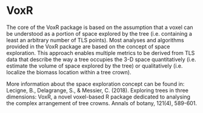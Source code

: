 # VoxR
The core of the VoxR package is based on the assumption that a voxel can be understood as a portion of space explored by the tree (i.e. containing a least an arbitrary number of TLS points). Most analyses and algorithms provided in the VoxR package are based on the concept of space exploration. This approach enables multiple metrics to be derived from TLS data that describe the way a tree occupies the 3-D space quantitatively (i.e. estimate the volume of space explored by the tree) or qualitatively (i.e. localize the biomass location within a tree crown).

More information about the space exploration concept can be found in:
Lecigne, B., Delagrange, S., & Messier, C. (2018). Exploring trees in three dimensions: VoxR, a novel voxel-based R package dedicated to analysing the complex arrangement of tree crowns. Annals of botany, 121(4), 589-601.
